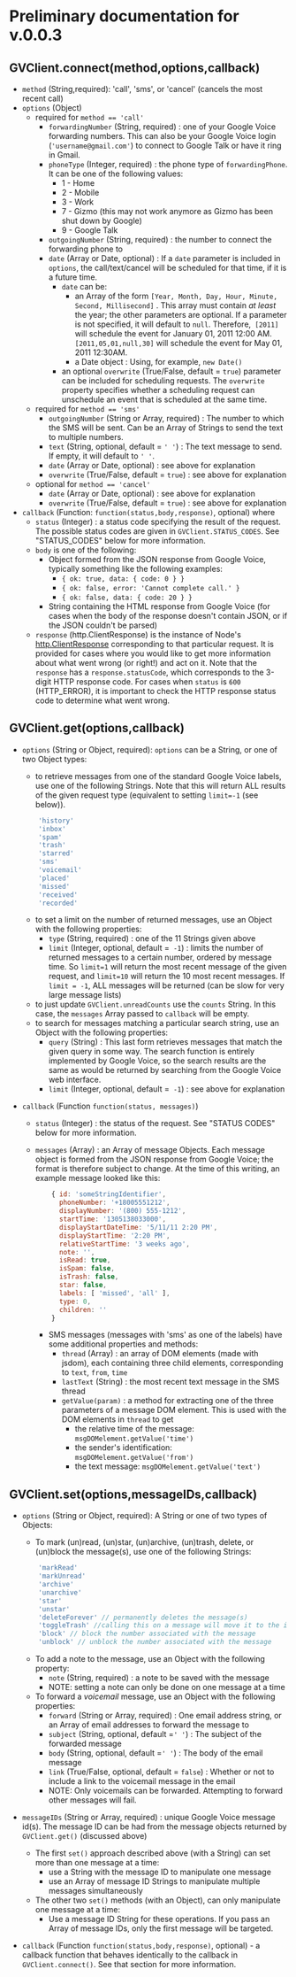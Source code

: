 # Preliminary documentation for v.0.0.3

## GVClient.connect(method,options,callback)
* `method` (String,required): 'call', 'sms', or 'cancel' (cancels the most recent call)
* `options` (Object)
	* required for `method == 'call'`
		* `forwardingNumber` (String, required) : one of your Google Voice forwarding numbers. This can also be your Google Voice login (`'username@gmail.com'`) to connect to Google Talk or have it ring in Gmail.
		* `phoneType` (Integer, required) : the phone type of `forwardingPhone`.  It can be one of the following values:
			* 1 - Home
			* 2 - Mobile
			* 3 - Work
			* 7 - Gizmo (this may not work anymore as Gizmo has been shut down by Google)
			* 9 - Google Talk
		* `outgoingNumber` (String, required) : the number to connect the forwarding phone to
		* `date` (Array or Date, optional) : If a `date` parameter is included in `options`, the call/text/cancel will be scheduled for that time, if it is a future time.
			* `date` can be: 
			 	* an Array of the form `[Year, Month, Day, Hour, Minute, Second, Millisecond]` . This array must contain *at least* the year; the other parameters are optional. If a parameter is not specified, it will default to `null`. Therefore,` [2011]` will schedule the event for January 01, 2011 12:00 AM. `[2011,05,01,null,30]` will schedule the event for May 01, 2011 12:30AM.
				* a Date object : Using, for example, `new Date()`
			* an optional `overwrite` (True/False, default = `true`) parameter can be included for scheduling requests. The `overwrite` property specifies whether a scheduling request can unschedule an event that is scheduled at the same time.
	* required for `method == 'sms'`
		* `outgoingNumber` (String or Array, required) : The number to which the SMS will be sent. Can be an Array of Strings to send the text to multiple numbers.
		* `text` (String, optional, default = `' '`) : The text message to send. If empty, it will default to `' '`.
		* `date` (Array or Date, optional) : see above for explanation
		* `overwrite` (True/False, default = `true`) : see above for explanation
	* optional for `method == 'cancel'`
		* `date` (Array or Date, optional) : see above for explanation
		* `overwrite` (True/False, default = `true`) : see above for explanation
* `callback` (Function: `function(status,body,response)`, optional) where
	* `status` (Integer) : a status code specifying the result of the request. The possible status codes are given in `GVClient.STATUS_CODES`. See "STATUS_CODES" below for more information. 
	* `body` is one of the following:
		* Object formed from the JSON response from Google Voice, typically something like the following examples: 
			* `{ ok: true, data: { code: 0 } }`
			* `{ ok: false, error: 'Cannot complete call.' }`
			* `{ ok: false, data: { code: 20 } }`
		* String containing the HTML response from Google Voice (for cases when the body of the response doesn't contain JSON, or if the JSON couldn't be parsed)
	* `response` (http.ClientResponse) is the instance of Node's [http.ClientResponse](http://nodejs.org/docs/v0.4.7/api/http.html#http.ClientResponse) corresponding to that particular request. It is provided for cases where you would like to get more information about what went wrong (or right!) and act on it. 
	   Note that the `response` has a `response.statusCode`, which corresponds to the 3-digit HTTP response code. For cases when `status` is `600` (HTTP_ERROR), it is important to check the HTTP response status code to determine what went wrong.

## GVClient.get(options,callback)
* `options` (String or Object, required): `options` can be a String, or one of two Object types:
	* to retrieve messages from one of the standard Google Voice labels, use one of the following Strings. Note that this will return ALL results of the given request type (equivalent to setting `limit=-1` (see below)).
	
	```javascript
		'history'
		'inbox'
		'spam'
		'trash'
		'starred'
		'sms'
		'voicemail'
		'placed'
		'missed'
		'received'
		'recorded'
	```

	* to set a limit on the number of returned messages, use an Object with the following properties:
		* `type` (String, required) : one of the 11 Strings given above
		* `limit` (Integer, optional, default =` -1`) : limits the number of returned messages to a certain number, ordered by message time. So `limit=1` will return the most recent message of the given request, and `limit=10` will return the 10 most recent messages. If `limit = -1`, ALL messages will be returned (can be slow for very large message lists)
	* to just update `GVClient.unreadCounts` use the `counts` String. In this case, the `messages` Array passed to `callback` will be empty.
	* to search for messages matching a particular search string, use an Object with the following properties:
		* `query` (String) : This last form retrieves messages that match the given query in some way. The search function is entirely implemented by Google Voice, so the search results are the same as would be returned by searching from the Google Voice web interface.
		* `limit` (Integer, optional, default =` -1`) : see above for explanation
* `callback` (Function `function(status, messages)`)
	* `status` (Integer) : the status of the request. See "STATUS CODES" below for more information.
	* `messages` (Array) : an Array of message Objects. Each message object is formed from the JSON response from Google Voice; the format is therefore subject to change. At the time of this writing, an example message looked like this:

		```javascript	
			{ id: 'someStringIdentifier',
			  phoneNumber: '+18005551212',
			  displayNumber: '(800) 555-1212',
			  startTime: '1305138033000',
			  displayStartDateTime: '5/11/11 2:20 PM',
			  displayStartTime: '2:20 PM',
			  relativeStartTime: '3 weeks ago',
			  note: '',
			  isRead: true,
			  isSpam: false,
			  isTrash: false,
			  star: false,
			  labels: [ 'missed', 'all' ],
			  type: 0,
			  children: '' 
			}
		```
			
		* SMS messages (messages with 'sms' as one of the labels) have some additional properties and methods:
			* `thread` (Array) : an array of DOM elements (made with jsdom), each containing three child elements, corresponding to `text`, `from`, `time`
			* `lastText` (String) : the most recent text message in the SMS thread
			* `getValue(param)` : a method for extracting one of the three parameters of a message DOM element. This is used with the DOM elements in `thread` to get 
				* the relative time of the message: `msgDOMelement.getValue('time')`
				* the sender's identification: 	`msgDOMelement.getValue('from')`
				* the text message: `msgDOMelement.getValue('text')`

## GVClient.set(options,messageIDs,callback)
* `options` (String or Object, required): A String or one of two types of Objects:
	* To mark (un)read, (un)star, (un)archive, (un)trash, delete, or (un)block the message(s), use one of the following Strings:
	
	```javascript
		'markRead' 
		'markUnread'
		'archive'
		'unarchive'
		'star'
		'unstar'
		'deleteForever' // permanently deletes the message(s)
		'toggleTrash' //calling this on a message will move it to the inbox if it is in the trash OR will move it to the trash if it is somewhere else
		'block' // block the number associated with the message
		'unblock' // unblock the number associated with the message
	```
	
	* To add a note to the message, use an Object with the following property:
		* `note` (String, required) : a note to be saved with the message
		* NOTE: setting a note can only be done on one message at a time
	* To forward a *voicemail* message, use an Object with the following properties:
		* `forward` (String or Array, required) : One email address string, or an Array of email addresses to forward the message to
		* `subject` (String, optional, default =` ' ' `) : The subject of the forwarded message
		* `body` (String, optional, default =` ' ' `) : The body of the email message
		* `link` (True/False, optional, default = `false`) : Whether or not to include a link to the voicemail message in the email
		* NOTE: Only voicemails can be forwarded. Attempting to forward other messages will fail.
* `messageIDs` (String or Array, required) : unique Google Voice message id(s). The message ID can be had from the message objects returned by `GVClient.get()` (discussed above)
	* The first `set()` approach described above (with a String) can set more than one message at a time:
		* use a String with the message ID to manipulate one message
		* use an Array of message ID Strings to manipulate multiple messages simultaneously
	* The other two `set()` methods (with an Object), can only manipulate one message at a time:
		* Use a message ID String for these operations. If you pass an Array of message IDs, only the first message will be targeted.
* `callback` (Function `function(status,body,response)`, optional) - a callback function that behaves identically to the callback in `GVClient.connect()`. See that section for more information.

